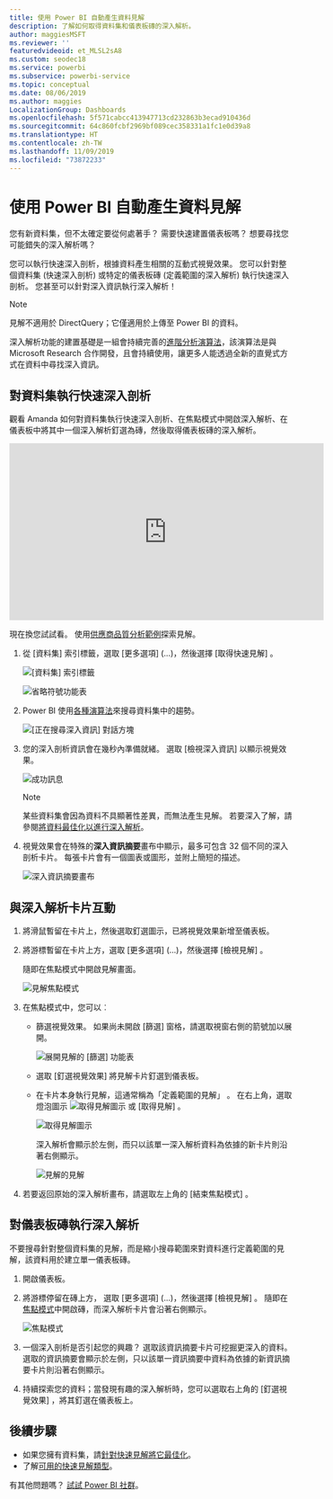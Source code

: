 ```yaml
---
title: 使用 Power BI 自動產生資料見解
description: 了解如何取得資料集和儀表板磚的深入解析。
author: maggiesMSFT
ms.reviewer: ''
featuredvideoid: et_MLSL2sA8
ms.custom: seodec18
ms.service: powerbi
ms.subservice: powerbi-service
ms.topic: conceptual
ms.date: 08/06/2019
ms.author: maggies
LocalizationGroup: Dashboards
ms.openlocfilehash: 5f571cabcc413947713cd232863b3ecad910436d
ms.sourcegitcommit: 64c860fcbf2969bf089cec358331a1fc1e0d39a8
ms.translationtype: HT
ms.contentlocale: zh-TW
ms.lasthandoff: 11/09/2019
ms.locfileid: "73872233"
---
```

# <a name="generate-data-insights-automatically-with-power-bi"></a>使用 Power BI 自動產生資料見解
您有新資料集，但不太確定要從何處著手？  需要快速建置儀表板嗎？  想要尋找您可能錯失的深入解析嗎？

您可以執行快速深入剖析，根據資料產生相關的互動式視覺效果。 您可以針對整個資料集 (快速深入剖析) 或特定的儀表板磚 (定義範圍的深入解析) 執行快速深入剖析。 您甚至可以針對深入資訊執行深入解析！

> [!NOTE]
> 見解不適用於 DirectQuery；它僅適用於上傳至 Power BI 的資料。
> 

深入解析功能的建置基礎是一組會持續完善的[進階分析演算法](service-insight-types.md)，該演算法是與 Microsoft Research 合作開發，且會持續使用，讓更多人能透過全新的直覺式方式在資料中尋找深入資訊。

## <a name="run-quick-insights-on-a-dataset"></a>對資料集執行快速深入剖析
觀看 Amanda 如何對資料集執行快速深入剖析、在焦點模式中開啟深入解析、在儀表板中將其中一個深入解析釘選為磚，然後取得儀表板磚的深入解析。

<iframe width="560" height="315" src="https://www.youtube.com/embed/et_MLSL2sA8" frameborder="0" allowfullscreen></iframe>


現在換您試試看。 使用[供應商品質分析範例](sample-supplier-quality.md)探索見解。

1. 從 [資料集]  索引標籤，選取 [更多選項]  (...)，然後選擇 [取得快速見解]  。
   
    ![[資料集] 索引標籤](media/service-insights/power-bi-ellipses.png)
   
    ![省略符號功能表](media/service-insights/power-bi-tab.png)
2. Power BI 使用[各種演算法](service-insight-types.md)來搜尋資料集中的趨勢。
   
    ![[正在搜尋深入資訊] 對話方塊](media/service-insights/pbi_autoinsightssearching.png)
3. 您的深入剖析資訊會在幾秒內準備就緒。  選取 [檢視深入資訊]  以顯示視覺效果。
   
    ![成功訊息](media/service-insights/pbi_autoinsightsuccess.png)
   
    > [!NOTE]
    > 某些資料集會因為資料不具顯著性差異，而無法產生見解。  若要深入了解，請參閱[將資料最佳化以進行深入解析](service-insights-optimize.md)。
    > 
    
4. 視覺效果會在特殊的**深入資訊摘要**畫布中顯示，最多可包含 32 個不同的深入剖析卡片。 每張卡片會有一個圖表或圖形，並附上簡短的描述。
   
    ![深入資訊摘要畫布](media/service-insights/power-bi-insights.png)

## <a name="interact-with-the-insight-cards"></a>與深入解析卡片互動

1. 將滑鼠暫留在卡片上，然後選取釘選圖示，已將視覺效果新增至儀表板。

2. 將游標暫留在卡片上方，選取 [更多選項]  (...)，然後選擇 [檢視見解]  。 

    隨即在焦點模式中開啟見解畫面。
   
    ![見解焦點模式](media/service-insights/power-bi-insight-focus.png)
3. 在焦點模式中，您可以︰
   
   * 篩選視覺效果。 如果尚未開啟 [篩選]  窗格，請選取視窗右側的箭號加以展開。

       ![展開見解的 [篩選] 功能表](media/service-insights/power-bi-insights-filter-new.png)
   * 選取 [釘選視覺效果]  將見解卡片釘選到儀表板。
   * 在卡片本身執行見解，這通常稱為「定義範圍的見解」  。 在右上角，選取燈泡圖示 ![取得見解圖示](media/service-insights/power-bi-bulb-icon.png) 或 [取得見解]  。
     
       ![取得見解圖示](media/service-insights/pbi-autoinsights-tile.png)
     
     深入解析會顯示於左側，而只以該單一深入解析資料為依據的新卡片則沿著右側顯示。
     
       ![見解的見解](media/service-insights/power-bi-insights-on-insights-new.png)
4. 若要返回原始的深入解析畫布，請選取左上角的 [結束焦點模式]  。

## <a name="run-insights-on-a-dashboard-tile"></a>對儀表板磚執行深入解析
不要搜尋針對整個資料集的見解，而是縮小搜尋範圍來對資料進行定義範圍的見解，該資料用於建立單一儀表板磚。 

1. 開啟儀表板。
2. 將游標停留在磚上方， 選取 [更多選項]  (...)，然後選擇 [檢視見解]  。 隨即在[焦點模式](service-focus-mode.md)中開啟磚，而深入解析卡片會沿著右側顯示。    
   
    ![焦點模式](media/service-insights/pbi-insights-tile.png)    
3. 一個深入剖析是否引起您的興趣？ 選取該資訊摘要卡片可挖掘更深入的資料。 選取的資訊摘要會顯示於左側，只以該單一資訊摘要中資料為依據的新資訊摘要卡片則沿著右側顯示。    
4. 持續探索您的資料；當發現有趣的深入解析時，您可以選取右上角的 [釘選視覺效果]  ，將其釘選在儀表板上。

## <a name="next-steps"></a>後續步驟
- 如果您擁有資料集，請[針對快速見解將它最佳化](service-insights-optimize.md)。
- 了解[可用的快速見解類型](service-insight-types.md)。

有其他問題嗎？ [試試 Power BI 社群](https://community.powerbi.com/)。

